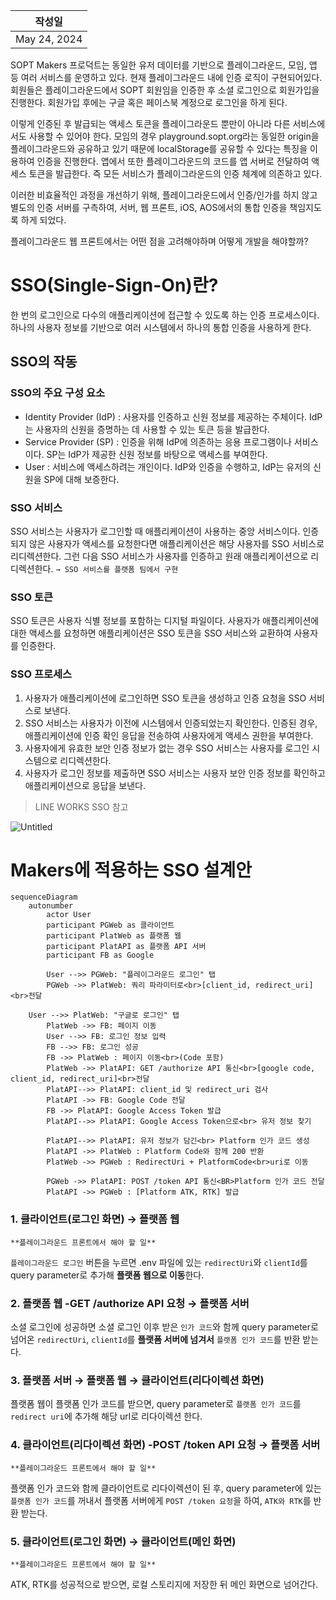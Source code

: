 | 작성일       |
| ------------ |
| May 24, 2024 |

SOPT Makers 프로덕트는 동일한 유저 데이터를 기반으로 플레이그라운드, 모임, 앱 등 여러 서비스를 운영하고 있다. 현재 플레이그라운드 내에 인증 로직이 구현되어있다. 회원들은 플레이그라운드에서 SOPT 회원임을 인증한 후 소셜 로그인으로 회원가입을 진행한다. 회원가입 후에는 구글 혹은 페이스북 계정으로 로그인을 하게 된다.

이렇게 인증된 후 발급되는 액세스 토큰을 플레이그라운드 뿐만이 아니라 다른 서비스에서도 사용할 수 있어야 한다. 모임의 경우 playground.sopt.org라는 동일한 origin을 플레이그라운드와 공유하고 있기 때문에 localStorage를 공유할 수 있다는 특징을 이용하여 인증을 진행한다. 앱에서 또한 플레이그라운드의 코드를 앱 서버로 전달하여 액세스 토큰을 발급한다. 즉 모든 서비스가 플레이그라운드의 인증 체계에 의존하고 있다.

이러한 비효율적인 과정을 개선하기 위해, 플레이그라운드에서 인증/인가를 하지 않고 별도의 인증 서버를 구측하여, 서버, 웹 프론트, iOS, AOS에서의 통합 인증을 책임지도록 하게 되었다.

플레이그라운드 웹 프론트에서는 어떤 점을 고려해야하며 어떻게 개발을 해야할까?

# SSO(Single-Sign-On)란?

한 번의 로그인으로 다수의 애플리케이션에 접근할 수 있도록 하는 인증 프로세스이다. 하나의 사용자 정보를 기반으로 여러 시스템에서 하나의 통합 인증을 사용하게 한다.

## SSO의 작동

### SSO의 주요 구성 요소

- Identity Provider (IdP) : 사용자를 인증하고 신원 정보를 제공하는 주체이다. IdP는 사용자의 신원을 증명하는 데 사용할 수 있는 토큰 등을 발급한다.
- Service Provider (SP) : 인증을 위해 IdP에 의존하는 응용 프로그램이나 서비스이다. SP는 IdP가 제공한 신원 정보를 바탕으로 액세스를 부여한다.
- User : 서비스에 액세스하려는 개인이다. IdP와 인증을 수행하고, IdP는 유저의 신원을 SP에 대해 보증한다.

### SSO 서비스

SSO 서비스는 사용자가 로그인할 때 애플리케이션이 사용하는 중앙 서비스이다. 인증되지 않은 사용자가 액세스를 요청한다면 애플리케이션은 해당 사용자를 SSO 서비스로 리디렉션한다. 그런 다음 SSO 서비스가 사용자를 인증하고 원래 애플리케이션으로 리디렉션한다. `→ SSO 서비스를 플랫폼 팀에서 구현`

### SSO 토큰

SSO 토큰은 사용자 식별 정보를 포함하는 디지털 파일이다. 사용자가 애플리케이션에 대한 액세스를 요청하면 애플리케이션은 SSO 토큰을 SSO 서비스와 교환하여 사용자를 인증한다.

### SSO 프로세스

1. 사용자가 애플리케이션에 로그인하면 SSO 토큰을 생성하고 인증 요청을 SSO 서비스로 보낸다.
2. SSO 서비스는 사용자가 이전에 시스템에서 인증되었는지 확인한다. 인증된 경우, 애플리케이션에 인증 확인 응답을 전송하여 사용자에게 액세스 권한을 부여한다.
3. 사용자에게 유효한 보안 인증 정보가 없는 경우 SSO 서비스는 사용자를 로그인 시스템으로 리디렉션한다.
4. 사용자가 로그인 정보를 제출하면 SSO 서비스는 사용자 보안 인증 정보를 확인하고 애플리케이션으로 응답을 보낸다.

> LINE WORKS SSO 참고

![Untitled](https://file.notion.so/f/f/2896369f-ef60-4b3e-85c4-25d1f47c8cd9/d6ee04dd-2df8-450b-836f-0df57c67a5de/Untitled.png?id=698d2fb4-3068-4db9-ab3a-950ab683faf9&table=block&spaceId=2896369f-ef60-4b3e-85c4-25d1f47c8cd9&expirationTimestamp=1716595200000&signature=Q_DVTZBz-I_dU5L17QMK5hzn3mqN9d39lt5AGEOwxUA&downloadName=Untitled.png)

# Makers에 적용하는 SSO 설계안

```mermaid
sequenceDiagram
    autonumber
		actor User
		participant PGWeb as 클라이언트
		participant PlatWeb as 플랫폼 웹
		participant PlatAPI as 플랫폼 API 서버
		participant FB as Google

		User -->> PGWeb: "플레이그라운드 로그인" 탭
		PGWeb ->> PlatWeb: 쿼리 파라미터로<br>[client_id, redirect_uri]<br>전달

    User -->> PlatWeb: "구글로 로그인" 탭
		PlatWeb ->> FB: 페이지 이동
		User -->> FB: 로그인 정보 입력
		FB -->> FB: 로그인 성공
		FB ->> PlatWeb : 페이지 이동<br>(Code 포함)
		PlatWeb ->> PlatAPI: GET /authorize API 통신<br>[google code, client_id, redirect_uri]<br>전달
		PlatAPI-->> PlatAPI: client_id 및 redirect_uri 검사
		PlatAPI ->> FB: Google Code 전달
		FB ->> PlatAPI: Google Access Token 발급
		PlatAPI-->> PlatAPI: Google Access Token으로<br> 유저 정보 찾기

		PlatAPI-->> PlatAPI: 유저 정보가 담긴<br> Platform 인가 코드 생성
		PlatAPI ->> PlatWeb : Platform Code와 함께 200 반환
		PlatWeb ->> PGWeb : RedirectUri + PlatformCode<br>uri로 이동

		PGWeb ->> PlatAPI: POST /token API 통신<BR>Platform 인가 코드 전달
		PlatAPI ->> PGWeb : [Platform ATK, RTK] 발급

```

### 1. 클라이언트(로그인 화면) → 플랫폼 웹

`**플레이그라운드 프론트에서 해야 할 일**`

`플레이그라운드 로그인` 버튼을 누르면 .env 파일에 있는 `redirectUri`와 `clientId`를 query parameter로 추가해 **플랫폼 웹으로 이동**한다.

### 2. 플랫폼 웹 -GET /authorize API 요청 → 플랫폼 서버

소셜 로그인에 성공하면 소셜 로그인 이후 받은 `인가 코드`와 함께 query parameter로 넘어온 `redirectUri`, `clientId`를 **플랫폼 서버에 넘겨서** `플랫폼 인가 코드`를 반환 받는다.

### 3. 플랫폼 서버 → 플랫폼 웹 → 클라이언트(리다이렉션 화면)

플랫폼 웹이 플랫폼 인가 코드를 받으면, query parameter로 `플랫폼 인가 코드`를 `redirect uri`에 추가해 해당 url로 리다이렉션 한다.

### 4. 클라이언트(리다이렉션 화면) -POST /token API 요청 → 플랫폼 서버

`**플레이그라운드 프론트에서 해야 할 일**`

플랫폼 인가 코드와 함께 클라이언트로 리다이렉션이 된 후, query parameter에 있는 `플랫폼 인가 코드`를 꺼내서 플랫폼 서버에게 `POST /token 요청`을 하여, `ATK와 RTK`를 반환 받는다.

### 5. 클라이언트(로그인 화면) → 클라이언트(메인 화면)

`**플레이그라운드 프론트에서 해야 할 일**`

ATK, RTK를 성공적으로 받으면, 로컬 스토리지에 저장한 뒤 메인 화면으로 넘어간다.

